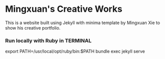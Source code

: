 # Mingxuan's Creative Works

This is a website built using Jekyll with minima template by Mingxuan Xie to show his creative portfolio.

### Run locally with Ruby in TERMINAL

export PATH=/usr/local/opt/ruby/bin:$PATH
bundle exec jekyll serve

